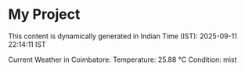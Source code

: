 # My Project

This content is dynamically generated in Indian Time (IST): 2025-09-11 22:14:11 IST


Current Weather in Coimbatore:
Temperature: 25.88 °C
Condition: mist
